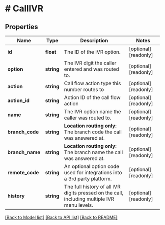 # # CallIVR

## Properties

Name | Type | Description | Notes
------------ | ------------- | ------------- | -------------
**id** | **float** | The ID of the IVR option. | [optional] [readonly]
**option** | **string** | The IVR digit the caller entered and was routed to. | [optional] [readonly]
**action** | **string** | Call flow action type this number routes to | [optional] [readonly]
**action_id** | **string** | Action ID of the call flow action | [optional] [readonly]
**name** | **string** | The IVR option name the caller was routed to. | [optional] [readonly]
**branch_code** | **string** | **Location routing only**: The branch code the call was answered at. | [optional] [readonly]
**branch_name** | **string** | **Location routing only**: The branch name the call was answered at. | [optional] [readonly]
**remote_code** | **string** | An optional option code used for integrations into a 3rd party platform. | [optional] [readonly]
**history** | **string** | The full history of all IVR digits pressed on the call, including multiple IVR menu levels. | [optional] [readonly]

[[Back to Model list]](../../README.md#models) [[Back to API list]](../../README.md#endpoints) [[Back to README]](../../README.md)
